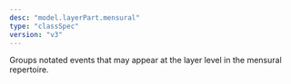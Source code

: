 ```yaml
---
desc: "model.layerPart.mensural"
type: "classSpec"
version: "v3"
---
```


Groups notated events that may appear at the layer level in the mensural
repertoire.